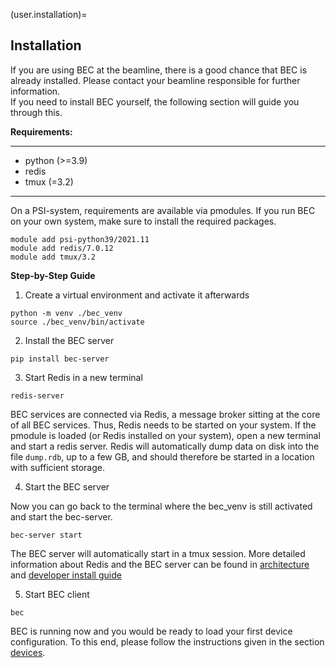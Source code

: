 (user.installation)=
## Installation

If you are using BEC at the beamline, there is a good chance that BEC is already installed.
Please contact your beamline responsible for further information.  
If you need to install BEC yourself, the following section will guide you through this.

**Requirements:**

---
- python (>=3.9)
- redis
- tmux (=3.2)
---

On a PSI-system, requirements are available via pmodules. If you run BEC on your own system, make sure to install the required packages. 
```{code-block} bash 
module add psi-python39/2021.11
module add redis/7.0.12
module add tmux/3.2
```
**Step-by-Step Guide**

1. Create a virtual environment and activate it afterwards

```{code-block} bash
python -m venv ./bec_venv
source ./bec_venv/bin/activate
```
2. Install the BEC server

```{code-block} bash
pip install bec-server
```
3. Start Redis in a new terminal


```{code-block} bash
redis-server
```
BEC services are connected via Redis, a message broker sitting at the core of all BEC services. 
Thus, Redis needs to be started on your system. 
If the pmodule is loaded (or Redis installed on your system), open a new terminal and start a redis server.
Redis will automatically dump data on disk into the file `dump.rdb`, up to a few GB, and should therefore be started in a location with sufficient storage.


4. Start the BEC server

Now you can go back to the terminal where the bec_venv is still activated and start the bec-server.

```{code-block} bash
bec-server start
```
The BEC server will automatically start in a tmux session. 
More detailed information about Redis and the BEC server can be found in [architecture](#developer.architecture) and [developer install guide](#developer.install_developer_env)

5. Start BEC client

```{code-block} bash
bec
```
BEC is running now and you would be ready to load your first device configuration. 
To this end, please follow the instructions given in the section [devices](#user.devices).
